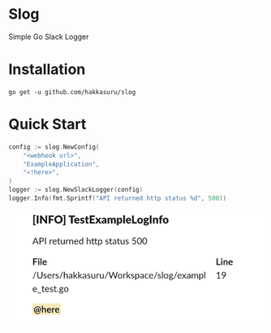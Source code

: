# Slog
Simple Go Slack Logger

# Installation
```shell
go get -u github.com/hakkasuru/slog
```

# Quick Start
```go
config := slog.NewConfig(
    "<webhook url>",
    "ExampleApplication",
    "<!here>",
)
logger := slog.NewSlackLogger(config)
logger.Info(fmt.Sprintf("API returned http status %d", 500))
```
![demo example](.docs/images/quickstart-demo.png)